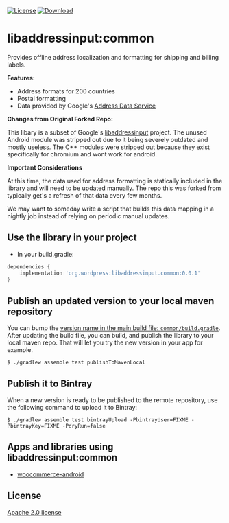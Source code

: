  [![License](https://img.shields.io/badge/License-Apache%202.0-blue.svg)](https://opensource.org/licenses/Apache-2.0)  [ ![Download](https://api.bintray.com/packages/wordpress-mobile/maven/libaddressinput%3Acommon/images/download.svg) ](https://bintray.com/wordpress-mobile/maven/libaddressinput%3Acommon/_latestVersion)

# libaddressinput:common

Provides offline address localization and formatting for shipping and billing labels.

**Features:**
* Address formats for 200 countries
* Postal formatting
* Data provided by Google's [Address Data Service](https://chromium-i18n.appspot.com/ssl-address)

**Changes from Original Forked Repo:**

This libary is a subset of Google's [libaddressinput](https://github.com/googlei18n/libaddressinput) project. The unused Android module was stripped out due to it being severely outdated and mostly useless. The C++ modules were stripped out because they exist specifically for chromium and wont work for android.

**Important Considerations**

At this time, the data used for address formatting is statically included in the library and will need to be updated manually. The repo this was forked from typically get's a refresh of that data every few months. 

We may want to someday write a script that builds this data mapping in a nightly job instead of relying on periodic manual updates. 

## Use the library in your project

* In your build.gradle:
```groovy
dependencies {
    implementation 'org.wordpress:libaddressinput.common:0.0.1'
}
```

## Publish an updated version to your local maven repository

You can bump the [version name in the main build file: `common/build.gradle`][1]. After updating the build file, you can build, and publish the library to your local maven repo. That will let you try the new version in your app for example.

```shell
$ ./gradlew assemble test publishToMavenLocal
```

## Publish it to Bintray

When a new version is ready to be published to the remote repository, use the following command to upload it to Bintray:

```shell
$ ./gradlew assemble test bintrayUpload -PbintrayUser=FIXME -PbintrayKey=FIXME -PdryRun=false
```

## Apps and libraries using libaddressinput:common

- [woocommerce-android][2]

## License

[Apache 2.0 license](LICENSE)

[1]: https://github.com/wordpress-mobile/libaddressinput/blob/master/common/build.gradle#L77
[2]: https://github.com/woocommerce/woocommerce-android
